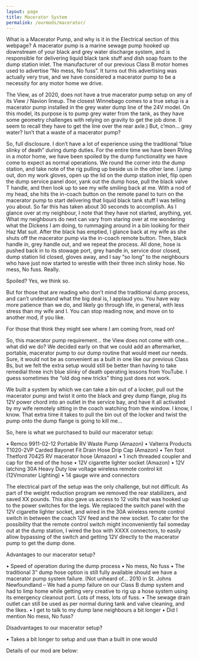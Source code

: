 ```yaml
---
layout: page
title: Macerator System
permalink: /ourmods/macerator/
---
```


What is a Macerator Pump, and why is it in the Electrical section of this webpage?  A macerator pump is a marine sewage pump hooked up downstream of your black and grey water discharge system, and is responsible for delivering liquid black tank stuff and dish soap foam to the dump station inlet.  The manufacturer of our previous Class B motor homes used to advertise “No mess, No fuss”.  It turns out this advertising was actually very true, and we have considered a macerator pump to be a necessity for any motor home we drive.

The View, as of 2020, does not have a true macerator pump setup on any of its View / Navion lineup.  The closest Winnebago comes to a true setup is a macerator pump installed in the grey water dump line of the 24V model.  On this model, its purpose is to pump grey water from the tank, as they have some geometry challenges with relying on gravity to get the job done.  (I seem to recall they have to get the line over the rear axle.)  But, c’mon... grey water?  Isn’t that a waste of a macerator pump?

So, full disclosure.  I don’t have a lot of experience using the traditional “blue slinky of death” during dump duties.  For the entire time we have been RVing in a motor home, we have been spoiled by the dump functionality we have come to expect as normal operations.  We round the corner into the dump station, and take note of the rig pulling up beside us in the other lane.  I jump out, don my work gloves, open up the lid on the dump station inlet, flip open the dump service panel door, yank out the dump hose, pull the black valve T handle, and then look up to see my wife smiling back at me.  With a nod of my head, she hits the in-coach button on the remote panel to turn on the macerator pump to start delivering that liquid black tank stuff I was telling you about.  So far this has taken about 30 seconds to accomplish.  As I glance over at my neighbour, I note that they have not started, anything, yet.  What my neighbours do next can vary from staring over at me wondering what the Dickens I am doing, to rummaging around in a bin looking for their Haz Mat suit.  After the black has emptied, I glance back at my wife as she shuts off the macerator pump via the in-coach remote button.  Then, black handle in, grey handle out, and we repeat the process.  All done, hose is pushed back in to its stowage port, grey handle in, service door closed, dump station lid closed, gloves away, and I say “so long” to the neighbours who have just now started to wrestle with their three inch slinky hose.  No mess, No fuss.  Really.

Spoiled?  Yes, we think so.  

But for those that are reading who don’t mind the traditional dump process, and can’t understand what the big deal is, I applaud you.  You have way more patience than we do, and likely go through life, in general, with less stress than my wife and I.  You can stop reading now, and move on to another mod, if you like.

For those that think they might see where I am coming from, read on!

So, this macerator pump requirement... the View does not come with one... what did we do?  We decided early on that we could add an aftermarket, portable, macerator pump to our dump routine that would meet our needs.  Sure, it would not be as convenient as a built in one like our previous Class Bs, but we felt the extra setup would still be better than having to take remedial three inch blue slinky of death operating lessons from YouTube.  I guess sometimes the “old dog new tricks” thing just does not work.  

We built a system by which we can take a bin out of a locker, pull out the macerator pump and twist it onto the black and grey dump flange, plug its 12V power chord into an outlet in the service bay, and have it all activated by my wife remotely sitting in the coach watching from the window.  I know, I know.  That extra time it takes to pull the bin out of the locker and twist the pump onto the dump flange is going to kill me...

So, here is what we purchased to build our macerator setup:

•	Remco 9911-02-12 Portable RV Waste Pump (Amazon)
•	Valterra Products T1020-2VP Carded Bayonet Fit Drain Hose Drip Cap (Amazon)
•	Ten foot Thetford 70425 RV macerator hose (Amazon)
•	1 inch threaded coupler and cap for the end of the hose
•	12V cigarette lighter socket (Amazon)
•	12V latching 30A Heavy Duty low voltage wireless remote control kit (12Vmonster Lighting)
•	14 gauge wire and connectors

The electrical part of the setup was the only challenge, but not difficult.  As part of the weight reduction program we removed the rear stabilizers, and saved XX pounds.  This also gave us access to 12 volts that was hooked up to the power switches for the legs.  We replaced the switch panel with the 12V cigarette lighter socket, and wired in the 30A wireless remote control switch in between the coach 12V feed and the new socket.  To cater for the possibility that the remote control switch might inconveniently fail someday out at the dump station, I wired the box with XXXX connectors, to easily allow bypassing of the switch and getting 12V directly to the macerator pump to get the dump done.

Advantages to our macerator setup?

•	Speed of operation during the dump process
•	No mess, No fuss
•	The traditional 3” dump hose option is still fully available should we have a macerator pump system failure.  (Not unheard of... 2010 in St. Johns Newfoundland – We had a pump failure on our Class B dump system and had to limp home while getting very creative to rig up a hose system using its emergency cleanout port.  Lots of mess, lots of fuss.
•	The sewage drain outlet can still be used as per normal during tank and valve cleaning, and the likes.
•	I get to talk to my dump lane neighbours a bit longer
•	Did I mention No mess, No fuss?

Disadvantages to our macerator setup?

•	Takes a bit longer to setup and use than a built in one would

Details of our mod are below:


